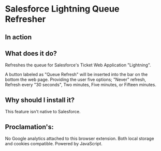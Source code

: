 # Salesforce Lightning Queue Refresher

## In action
[]()

## What does it do?
Refreshes the queue for Salesforce's Ticket Web Application "Lightning".

A button labeled as "Queue Refresh" will be inserted into the bar on the bottom the web page. Providing the user five options; "Never" refresh, Refresh every "30 seconds", Two minutes, Five minutes, or Fifteen minutes.

## Why should I install it?
This feature isn't native to Salesforce.

## Proclamation's:
No Google analytics attached to this browser extension.
Both local storage and cookies compatible.
Powered by JavaScript.